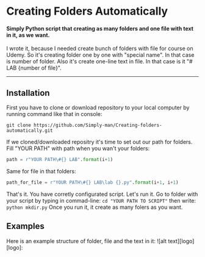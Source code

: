 # Creating Folders Automatically

#### Simply Python script that creating as many folders and one file with text in it, as we want.

I wrote it, because I needed create bunch of folders with file for course on Udemy. So it's creating folder one by one with "special name". In that case is number of folder. Also it's create one-line text in file. In that case is it "# LAB {number of file}". 

-----

## Installation

First you have to clone or download repository to your local computer by running command like that in console:

``` git clone https://github.com/Simply-man/Creating-folders-automatically.git ```

If we cloned/downloaded repositry it's time to set out our path for folders. Fill "YOUR PATH" with path when you wan't your folders:
```python
path = r"YOUR PATH\#{} LAB".format(i+1)
```

Same for file in that folders:
```python
path_for_file = r"YOUR PATH\#{} LAB\lab {}.py".format(i+1, i+1)
```

That's it. You have corretly configurated script. Let's run it. Go to folder with your script by typing in commad-line:
```cd "YOUR PATH TO SCRIPT"```
then write:
```python mkdir.py``` 
Once you run it, it create as many folers as you want.

## Examples
Here is an example structure of folder, file and the text in it:
![alt text][logo]
[logo]:
